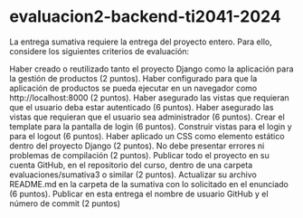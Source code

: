 # evaluacion2-backend-ti2041-2024
La entrega sumativa requiere la entrega del proyecto entero. Para ello, considere los siguientes criterios de evaluación: 

Haber creado o reutilizado tanto el proyecto Django como la aplicación para la gestión de productos (2 puntos).
Haber configurado para que la aplicación de productos se pueda ejecutar en un navegador como http://localhost:8000 (2 puntos).
Haber asegurado las vistas que requieran que el usuario deba estar autenticado (6 puntos).
Haber asegurado las vistas que requieran que el usuario sea administrador (6 puntos).
Crear el template para la pantalla de login (6 puntos).
Construir vistas para el login y para el logout (6 puntos).
Haber aplicado un CSS como elemento estático dentro del proyecto Django (2 puntos).
No debe presentar errores ni problemas de compilación (2 puntos).
Publicar todo el proyecto en su cuenta GitHub, en el repositorio del curso, dentro de una carpeta evaluaciones/sumativa3 o similar (2 puntos).
Actualizar su archivo README.md en la carpeta de la sumativa con lo solicitado en el enunciado (6 puntos).
Publicar en esta entrega el nombre de usuario GitHub y el número de commit (2 puntos)